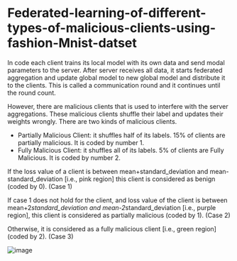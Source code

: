 # Federated-learning-of-different-types-of-malicious-clients-using-fashion-Mnist-datset
In code each client trains its local model with its own data and send modal parameters to the server. After server receives all data, it starts federated aggregation and update global model to new global model and distribute it to the clients. This is called a communication round and it continues until the round count.   

However, there are malicious clients that is used to interfere with the server aggregations. These malicious clients shuffle their label and updates their weights wrongly. There are two kinds of malicious clients.    

* Partially Malicious Client: it shuffles half of its labels. 15% of clients are partially malicious. It is coded by number 1.  
* Fully Malicious Client: it shuffles all of its labels. 5% of clients are Fully Malicious. It is coded by number 2.    
  
If the loss value of a client is between mean+standard_deviation and mean-standard_deviation [i.e., pink region] this client is considered as benign (coded by 0). (Case 1)  
  
If case 1 does not hold for the client, and loss value of the client is between mean+2*standard_deviation and mean-2*standard_deviation [i.e., purple region], this client is considered as partially malicious (coded by 1). (Case 2)  
  
Otherwise, it is considered as a fully malicious client [i.e., green region] (coded by 2). (Case 3)  
     
![image](https://user-images.githubusercontent.com/48517382/233140339-ea05ead8-8c93-48c5-bef9-0f32bb79fa9e.png)

  
  

